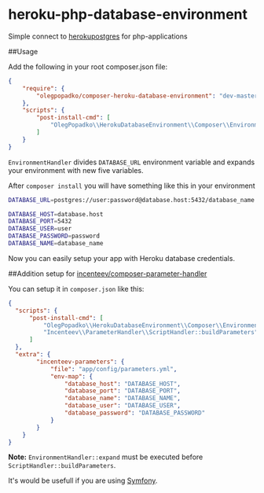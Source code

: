# heroku-php-database-environment
Simple connect to [herokupostgres](https://www.heroku.com/postgres) for php-applications

##Usage

Add the following in your root composer.json file:

```json
{
    "require": {
        "olegpopadko/composer-heroku-database-environment": "dev-master"
    },
    "scripts": {
        "post-install-cmd": [
            "OlegPopadko\\HerokuDatabaseEnvironment\\Composer\\EnvironmentHandler::expand"
        ]
    }
}
```

`EnvironmentHandler` divides `DATABASE_URL` environment variable and expands your environment with new five variables.

After `composer install` you will have something like this in your environment 

```bash
DATABASE_URL=postgres://user:password@database.host:5432/database_name

DATABASE_HOST=database.host
DATABASE_PORT=5432
DATABASE_USER=user
DATABASE_PASSWORD=password
DATABASE_NAME=database_name
```

Now you can easily setup your app with Heroku database credentials.

##Addition setup for [incenteev/composer-parameter-handler](https://github.com/Incenteev/ParameterHandler)

You can setup it in `composer.json` like this:

```json
{
  "scripts": {
      "post-install-cmd": [
          "OlegPopadko\\HerokuDatabaseEnvironment\\Composer\\EnvironmentHandler::expand",
          "Incenteev\\ParameterHandler\\ScriptHandler::buildParameters"
      ]
  },
  "extra": {
        "incenteev-parameters": {
            "file": "app/config/parameters.yml",
            "env-map": {
                "database_host": "DATABASE_HOST",
                "database_port": "DATABASE_PORT",
                "database_name": "DATABASE_NAME",
                "database_user": "DATABASE_USER",
                "database_password": "DATABASE_PASSWORD"
            }
        }
    }
}
```

**Note:** `EnvironmentHandler::expand` must be executed before `ScriptHandler::buildParameters`.

It's would be usefull if you are using [Symfony](https://symfony.com/).
